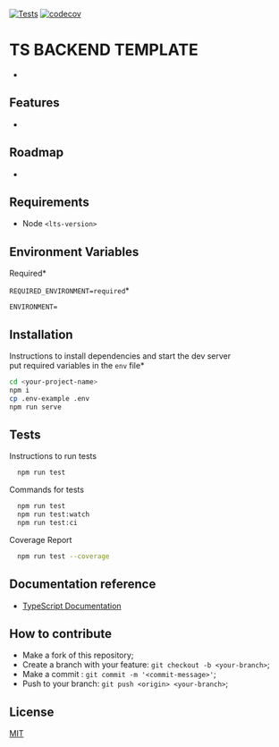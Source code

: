 [//]: # ([![MIT License]&#40;https://img.shields.io/apm/l/atomic-design-ui.svg?&#41;]&#40;https://github.com/tterb/atomic-design-ui/blob/master/LICENSEs&#41;)
[![Tests](https://github.com/mpluiz/ts-backend-template/actions/workflows/test.yml/badge.svg)](https://github.com/mpluiz/ts-backend-template/actions/workflows/test.yml)
[![codecov](https://codecov.io/gh/mpluiz/ts-backend-template/branch/master/graph/badge.svg)](https://codecov.io/gh/mpluiz/ts-backend-template)

# TS BACKEND TEMPLATE

-

## Features

- 

## Roadmap

- 

## Requirements
- Node `<lts-version>`

## Environment Variables

Required*

`REQUIRED_ENVIRONMENT=required`*

`ENVIRONMENT=`

## Installation

Instructions to install dependencies and start the dev server\
put required variables in the `env` file*

```bash
cd <your-project-name>
npm i
cp .env-example .env
npm run serve
```

## Tests

Instructions to run tests

```bash
  npm run test
```

Commands for tests

```bash
  npm run test
  npm run test:watch
  npm run test:ci
```

Coverage Report

```bash
  npm run test --coverage
```

## Documentation reference

- [TypeScript Documentation](https://www.typescriptlang.org/docs/)

## How to contribute

- Make a fork of this repository;
- Create a branch with your feature: `git checkout -b <your-branch>`;
- Make a commit : `git commit -m '<commit-message>'`;
- Push to your branch: `git push <origin> <your-branch>`;

## License

[MIT](https://choosealicense.com/licenses/mit/)
